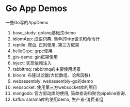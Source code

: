 # Go App Demos
一些Go写的AppDemo

1. base_study: golang基础库demo
2. idiomApp: 成语词典. 简单的http请求和命令行
3. reptile: 爬虫. 正则使用, 第三方框架
4. helloGrpc: grpc使用
5. gin-demo: gin框架使用
6. inject: 实现依赖注入
7. rabbitmq: rabbitmq的主要使用场景
8. bloom: 布隆过滤器(大位数组、哈希函数)
9. webassembly: webassembly-go的demo
10. websocket: 使用第三方websocket库的项目
11. mongodb: 官方驱动库的使用, 简单查询和聚合pipeline查询.
12. kafka: sarama库的使用demo, 生产者-消费者组
